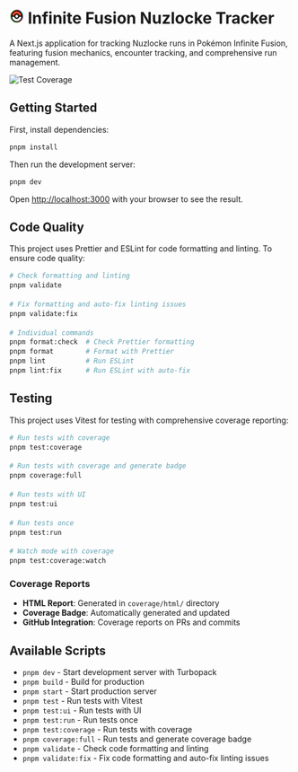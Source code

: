 # <img src="https://github.com/fbosch/infinite-fusion-nuzlocke/blob/master/src/app/favicon-32x32.png?raw=true" height="27px" width="26px" /> Infinite Fusion Nuzlocke Tracker

A Next.js application for tracking Nuzlocke runs in Pokémon Infinite Fusion, featuring fusion mechanics, encounter tracking, and comprehensive run management.

![Test Coverage](https://img.shields.io/badge/coverage-36%25-red)

## Getting Started

First, install dependencies:

```bash
pnpm install
```

Then run the development server:

```bash
pnpm dev
```

Open [http://localhost:3000](http://localhost:3000) with your browser to see the result.

## Code Quality

This project uses Prettier and ESLint for code formatting and linting. To ensure code quality:

```bash
# Check formatting and linting
pnpm validate

# Fix formatting and auto-fix linting issues
pnpm validate:fix

# Individual commands
pnpm format:check  # Check Prettier formatting
pnpm format        # Format with Prettier
pnpm lint          # Run ESLint
pnpm lint:fix      # Run ESLint with auto-fix
```

## Testing

This project uses Vitest for testing with comprehensive coverage reporting:

```bash
# Run tests with coverage
pnpm test:coverage

# Run tests with coverage and generate badge
pnpm coverage:full

# Run tests with UI
pnpm test:ui

# Run tests once
pnpm test:run

# Watch mode with coverage
pnpm test:coverage:watch
```

### Coverage Reports

- **HTML Report**: Generated in `coverage/html/` directory
- **Coverage Badge**: Automatically generated and updated
- **GitHub Integration**: Coverage reports on PRs and commits

## Available Scripts

- `pnpm dev` - Start development server with Turbopack
- `pnpm build` - Build for production
- `pnpm start` - Start production server
- `pnpm test` - Run tests with Vitest
- `pnpm test:ui` - Run tests with UI
- `pnpm test:run` - Run tests once
- `pnpm test:coverage` - Run tests with coverage
- `pnpm coverage:full` - Run tests and generate coverage badge
- `pnpm validate` - Check code formatting and linting
- `pnpm validate:fix` - Fix code formatting and auto-fix linting issues
